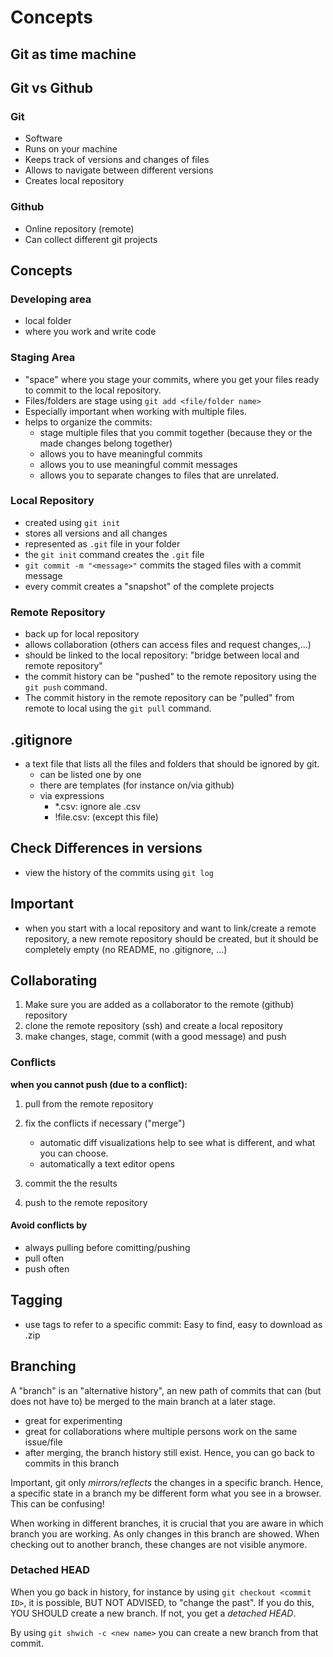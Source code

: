 # Concepts

## Git as time machine

## Git vs Github

### Git

- Software
- Runs on your machine
- Keeps track of versions and changes of files
- Allows to navigate between different versions
- Creates local repository

### Github

- Online repository (remote)
- Can collect different git projects


## Concepts

### Developing area

- local folder
- where you work and write code



### Staging Area

- "space" where you stage your commits, where you get your files ready 
  to commit to the local repository.
- Files/folders are stage using `git add <file/folder name>`
- Especially important when working with multiple files.
- helps to organize the commits: 
   - stage multiple files that you commit together (because they or the made changes belong together)
   - allows you to have meaningful commits
   - allows you to use meaningful commit messages
   - allows you to separate changes to files that are unrelated.


### Local Repository

- created using `git init`
- stores all versions and all changes
- represented as `.git` file in your folder
- the `git init` command creates the `.git` file
- `git commit -m "<message>"` commits the staged files with a commit message
- every commit creates a "snapshot" of the complete projects


### Remote Repository

- back up for local repository
- allows collaboration (others can access files and request changes,...)
- should be linked to the local repository: "bridge between local and remote repository"
- the commit history can be "pushed" to the remote repository using the `git push` command.
- The commit history in the remote repository can be "pulled" from remote to local using the `git pull` command.


## .gitignore

- a text file that lists all the files and folders that should be ignored by git.
   - can be listed one by one
   - there are templates (for instance on/via github)
   - via expressions
       - *.csv: ignore ale .csv
       - !file.csv: (except this file)



## Check Differences in versions

- view the history of the commits using `git log`



## Important

- when you start with a local repository and want to link/create a remote 
  repository, a new remote repository should be created, but it should be 
  completely empty (no README, no .gitignore, ...)


## Collaborating

1. Make sure you are added as a collaborator to the remote (github) repository
2. clone the remote repository (ssh) and create a local repository
3. make changes, stage, commit (with a good message) and push


### Conflicts

**when you cannot push (due to a conflict):**

1. pull from the remote repository
2. fix the conflicts if necessary ("merge")
    - automatic diff visualizations help to see what is different, and what you can choose.
    - automatically a text editor opens

3. commit the the results
4. push to the remote repository


#### Avoid conflicts by

- always pulling before comitting/pushing
- pull often
- push often


## Tagging

- use tags to refer to a specific commit: Easy to find, easy to download as .zip


## Branching

A "branch" is an "alternative history", an new path of commits that can 
  (but does not have to) be merged to the main branch at a later stage.
- great for experimenting
- great for collaborations where multiple persons work on the same issue/file
- after merging, the branch history still exist. Hence, you can go back to commits in this branch

Important, git only *mirrors/reflects* the changes in a specific branch. Hence, a specific
state in a branch my be different form what you see in a browser. This can be 
confusing! 


When working in different branches, it is crucial that you are aware in which 
branch you are working. As only changes in this branch are showed. When checking 
out to another branch, these changes are not visible anymore. 



### Detached HEAD

When you go back in history, for instance by using `git checkout <commit ID>`, it 
is possible, BUT NOT ADVISED, to "change the past". If you do this, YOU SHOULD create 
a new branch. If not, you get a *detached HEAD*.

By using `git shwich -c <new name>` you can create a new branch from that commit.


